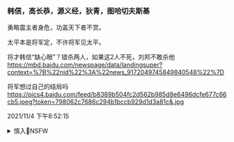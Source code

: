 ### 韩信，高长恭，源义经，狄青，图哈切夫斯基

勇略震主者身危，功盖天下者不赏。

太平本是将军定，不许将军见太平。


将才韩信“缺心眼”？错杀两人，如果这2人不死，刘邦不敢杀他
https://mbd.baidu.com/newspage/data/landingsuper?context=%7B%22nid%22%3A%22news_9172049745849840548%22%7D

将军想过自己的结局吗
https://pics4.baidu.com/feed/b8389b504fc2d562b985d8e6496dcfe677c66cb5.jpeg?token=798062c7686c294b1bccb929d1d3a81c&.jpg

2021/11/4 下午8:52:15


<details><summary>慎入🔞NSFW</summary>

Not Safe For Work
![](https://upload.wikimedia.org/wikipedia/commons/thumb/d/d3/Biohazard_Symbol_Specification.png/210px-Biohazard_Symbol_Specification.png)

<details><summary><b>风险自理Use At Your Own Risk🈲</summary>

### 陈y评林b问题：对j放战争贡献大 功过要分开
http://www.chinanews.com/mil/2014/11-03/6744991.shtml

### 彭德h癌症晚期仍遭囚禁 被逼离婚临终捶床大喊
http://mil.news.sina.com.cn/2015-11-12/1139843710.html
![](http://i3.sinaimg.cn/jc/2015-11-12/U12794P27T1D843710F3DT20151112113953.jpg)

### 断水断粮断药,看贺l元帅是怎样被迫h致s的
https://new.qq.com/omn/20190609/20190609A0BWH8.html

</details>
</details>
